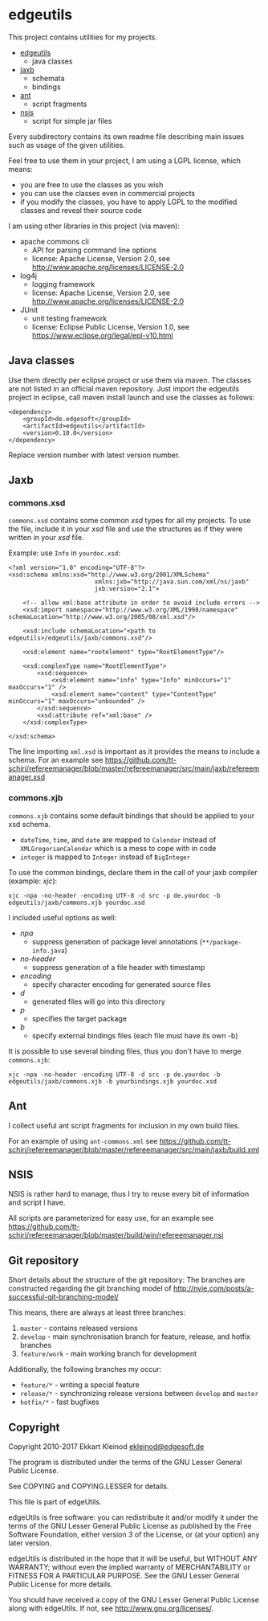 # edgeutils

This project contains utilities for my projects.

- [edgeutils](#java-classes)
	- java classes
- [jaxb](#jaxb)
	- schemata
	- bindings
- [ant](#ant)
	- script fragments
- [nsis](#nsis)
	- script for simple jar files

Every subdirectory contains its own readme file describing main issues such as usage of the given utilities.

Feel free to use them in your project, I am using a LGPL license, which means:

- you are free to use the classes as you wish
- you can use the classes even in commercial projects
- if you modify the classes, you have to apply LGPL to the modified classes and reveal their source code

I am using other libraries in this project (via maven):

- apache commons cli
	- API for parsing command line options
	- license: Apache License, Version 2.0, see http://www.apache.org/licenses/LICENSE-2.0
- log4j
	- logging framework
	- license: Apache License, Version 2.0, see http://www.apache.org/licenses/LICENSE-2.0
- JUnit
	- unit testing framework
	- license: Eclipse Public License, Version 1.0, see https://www.eclipse.org/legal/epl-v10.html

## Java classes

Use them directly per eclipse project or use them via maven.
The classes are not listed in an official maven repository.
Just import the edgeutils project in eclipse, call maven install launch and use the classes as follows:

	<dependency>
		<groupId>de.edgesoft</groupId>
		<artifactId>edgeutils</artifactId>
		<version>0.10.0</version>
	</dependency>

Replace version number with latest version number.

## Jaxb

### commons.xsd

`commons.xsd` contains some common *xsd* types for all my projects.
To use the file, include it in your *xsd* file and use the structures as if they were written in your *xsd* file.

Example: use `Info` in `yourdoc.xsd`:

	<?xml version="1.0" encoding="UTF-8"?>
	<xsd:schema xmlns:xsd="http://www.w3.org/2001/XMLSchema"
							xmlns:jxb="http://java.sun.com/xml/ns/jaxb"
							jxb:version="2.1">

		<!-- allow xml:base attribute in order to avoid include errors -->
		<xsd:import namespace="http://www.w3.org/XML/1998/namespace" schemaLocation="http://www.w3.org/2005/08/xml.xsd"/>

		<xsd:include schemaLocation="<path to edgeutils>/edgeutils/jaxb/commons.xsd"/>

		<xsd:element name="rootelement" type="RootElementType"/>

		<xsd:complexType name="RootElementType">
			<xsd:sequence>
				<xsd:element name="info" type="Info" minOccurs="1" maxOccurs="1" />
				<xsd:element name="content" type="ContentType" minOccurs="1" maxOccurs="unbounded" />
			</xsd:sequence>
			<xsd:attribute ref="xml:base" />
		</xsd:complexType>

	</xsd:schema>

The line importing `xml.xsd` is important as it provides the means to include a schema.
For an example see https://github.com/tt-schiri/refereemanager/blob/master/refereemanager/src/main/jaxb/refereemanager.xsd

### commons.xjb

`commons.xjb` contains some default bindings that should be applied to your xsd schema.

- `dateTime`, `time`, and `date` are mapped to `Calendar` instead of `XMLGregorianCalendar` which is a mess to cope with in code
- `integer` is mapped to `Integer` instead of `BigInteger`

To use the common bindings, declare them in the call of your jaxb compiler (example: *xjc*):

	xjc -npa -no-header -encoding UTF-8 -d src -p de.yourdoc -b edgeutils/jaxb/commons.xjb yourdoc.xsd

I included useful options as well:

- *npa*
	- suppress generation of package level annotations (`**/package-info.java`)
- *no-header*
	- suppress generation of a file header with timestamp
- *encoding*
	- specify character encoding for generated source files
- *d*
	- generated files will go into this directory
- *p*
	- specifies the target package
- *b*
	- specify external bindings files (each file must have its own -b)

It is possible to use several binding files, thus you don't have to merge `commons.xjb`:

	xjc -npa -no-header -encoding UTF-8 -d src -p de.yourdoc -b edgeutils/jaxb/commons.xjb -b yourbindings.xjb yourdoc.xsd


## Ant

I collect useful ant script fragments for inclusion in my own build files.

For an example of using `ant-commons.xml` see https://github.com/tt-schiri/refereemanager/blob/master/refereemanager/src/main/jaxb/build.xml

## NSIS

NSIS is rather hard to manage, thus I try to reuse every bit of information and script I have.

All scripts are parameterized for easy use, for an example see https://github.com/tt-schiri/refereemanager/blob/master/build/win/refereemanager.nsi




## Git repository

Short details about the structure of the git repository:
The branches are constructed regarding the git branching model of http://nvie.com/posts/a-successful-git-branching-model/

This means, there are always at least three branches:

1. `master` - contains released versions
2. `develop` - main synchronisation branch for feature, release, and hotfix branches
3. `feature/work` - main working branch for development

Additionally, the following branches my occur:

- `feature/*` - writing a special feature
- `release/*` - synchronizing release versions between `develop` and `master`
- `hotfix/*` - fast bugfixes

## Copyright

Copyright 2010-2017 Ekkart Kleinod <ekleinod@edgesoft.de>

The program is distributed under the terms of the GNU Lesser General Public License.

See COPYING and COPYING.LESSER for details.

This file is part of edgeUtils.

edgeUtils is free software: you can redistribute it and/or modify
it under the terms of the GNU Lesser General Public License as published by
the Free Software Foundation, either version 3 of the License, or
(at your option) any later version.

edgeUtils is distributed in the hope that it will be useful,
but WITHOUT ANY WARRANTY; without even the implied warranty of
MERCHANTABILITY or FITNESS FOR A PARTICULAR PURPOSE.  See the
GNU Lesser General Public License for more details.

You should have received a copy of the GNU Lesser General Public License
along with edgeUtils.  If not, see <http://www.gnu.org/licenses/>.


